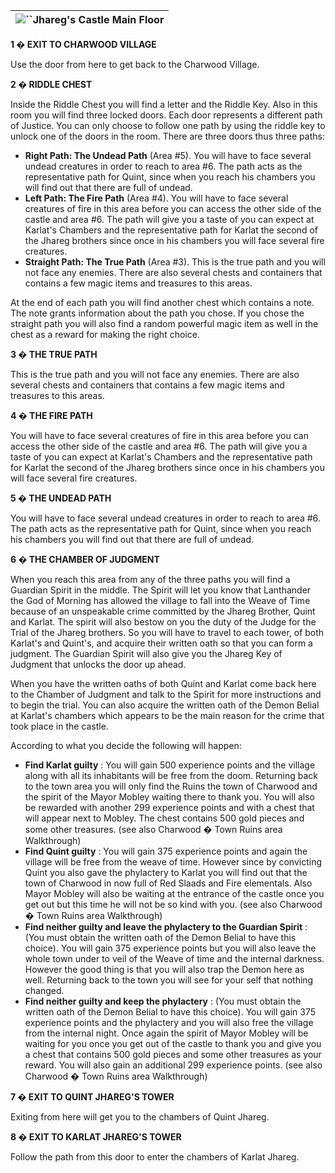 | ![](https://www.gamebanshee.com/neverwinternights/nwnwalkthrough/maps/charwood_castlemainfloor.jpg)``Jhareg's Castle Main Floor |
| :----------------------------------------------------------------------------------------------------------------------------------: |

**1 � EXIT TO CHARWOOD VILLAGE**

Use the door from here to get back to the Charwood Village.

**2 � RIDDLE CHEST**

Inside the Riddle Chest you will find a letter and the Riddle Key. Also in this room you will find three locked doors. Each door represents a different path of Justice. You can only choose to follow one path by using the riddle key to unlock one of the doors in the room. There are three doors thus three paths:

* **Right Path: The Undead Path** (Area #5). You will have to face several undead creatures in order to reach to area #6. The path acts as the representative path for Quint, since when you reach his chambers you will find out that there are full of undead.
* **Left Path: The Fire Path** (Area #4). You will have to face several creatures of fire in this area before you can access the other side of the castle and area #6. The path will give you a taste of you can expect at Karlat's Chambers and the representative path for Karlat the second of the Jhareg brothers since once in his chambers you will face several fire creatures.
* **Straight Path: The True Path** (Area #3). This is the true path and you will not face any enemies. There are also several chests and containers that contains a few magic items and treasures to this areas.

At the end of each path you will find another chest which contains a note. The note grants information about the path you chose. If you chose the straight path you will also find a random powerful magic item as well in the chest as a reward for making the right choice.

**3 � THE TRUE PATH**

This is the true path and you will not face any enemies. There are also several chests and containers that contains a few magic items and treasures to this areas.

**4 � THE FIRE PATH**

You will have to face several creatures of fire in this area before you can access the other side of the castle and area #6. The path will give you a taste of you can expect at Karlat's Chambers and the representative path for Karlat the second of the Jhareg brothers since once in his chambers you will face several fire creatures.

**5 � THE UNDEAD PATH**

You will have to face several undead creatures in order to reach to area #6. The path acts as the representative path for Quint, since when you reach his chambers you will find out that there are full of undead.

**6 � THE CHAMBER OF JUDGMENT**

When you reach this area from any of the three paths you will find a Guardian Spirit in the middle. The Spirit will let you know that Lanthander the God of Morning has allowed the village to fall into the Weave of Time because of an unspeakable crime committed by the Jhareg Brother, Quint and Karlat. The spirit will also bestow on you the duty of the Judge for the Trial of the Jhareg brothers. So you will have to travel to each tower, of both Karlat's and Quint's, and acquire their written oath so that you can form a judgment. The Guardian Spirit will also give you the Jhareg Key of Judgment that unlocks the door up ahead.

When you have the written oaths of both Quint and Karlat come back here to the Chamber of Judgment and talk to the Spirit for more instructions and to begin the trial. You can also acquire the written oath of the Demon Belial at Karlat's chambers which appears to be the main reason for the crime that took place in the castle.

According to what you decide the following will happen:

* **Find Karlat guilty** : You will gain 500 experience points and the village along with all its inhabitants will be free from the doom. Returning back to the town area you will only find the Ruins the town of Charwood and the spirit of the Mayor Mobley waiting there to thank you. You will also be rewarded with another 299 experience points and with a chest that will appear next to Mobley. The chest contains 500 gold pieces and some other treasures. (see also Charwood � Town Ruins area Walkthrough)
* **Find Quint guilty** : You will gain 375 experience points and again the village will be free from the weave of time. However since by convicting Quint you also gave the phylactery to Karlat you will find out that the town of Charwood in now full of Red Slaads and Fire elementals. Also Mayor Mobley will also be waiting at the entrance of the castle once you get out but this time he will not be so kind with you. (see also Charwood � Town Ruins area Walkthrough)
* **Find neither guilty and leave the phylactery to the Guardian Spirit** : (You must obtain the written oath of the Demon Belial to have this choice). You will gain 375 experience points but you will also leave the whole town under to veil of the Weave of time and the internal darkness. However the good thing is that you will also trap the Demon here as well. Returning back to the town you will see for your self that nothing changed.
* **Find neither guilty and keep the phylactery** : (You must obtain the written oath of the Demon Belial to have this choice). You will gain 375 experience points and the phylactery and you will also free the village from the internal night. Once again the spirit of Mayor Mobley will be waiting for you once you get out of the castle to thank you and give you a chest that contains 500 gold pieces and some other treasures as your reward. You will also gain an additional 299 experience points. (see also Charwood � Town Ruins area Walkthrough)

**7 � EXIT TO QUINT JHAREG'S TOWER**

Exiting from here will get you to the chambers of Quint Jhareg.

**8 � EXIT TO KARLAT JHAREG'S TOWER**

Follow the path from this door to enter the chambers of Karlat Jhareg.
